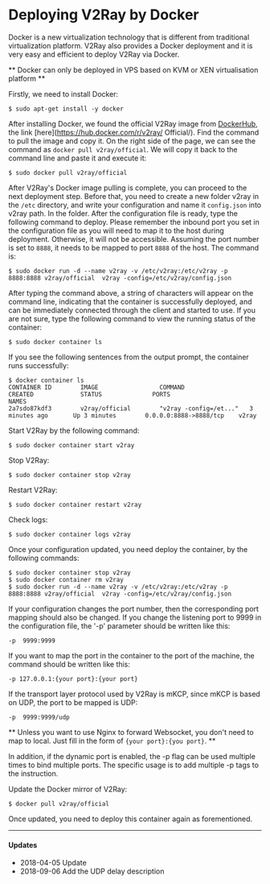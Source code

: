 # Deploying V2Ray by Docker

Docker is a new virtualization technology that is different from traditional virtualization platform. V2Ray also provides a Docker deployment and it is very easy and efficient to deploy V2Ray via Docker.

** Docker can only be deployed in VPS based on KVM or XEN virtualisation platform **

Firstly, we need to install Docker: 

```
$ sudo apt-get install -y docker
```

After installing Docker, we found the official V2Ray image from [DockerHub](https://hub.docker.com/), the link [here](https://hub.docker.com/r/v2ray/ Official/). Find the command to pull the image and copy it. On the right side of the page, we can see the command as `docker pull v2ray/official`. We will copy it back to the command line and paste it and execute it:

```
$ sudo docker pull v2ray/official
```

After V2Ray's Docker image pulling is complete, you can proceed to the next deployment step. Before that, you need to create a new folder v2ray in the `/etc` directory, and write your configuration and name it `config.json` into v2ray path. In the folder. After the configuration file is ready, type the following command to deploy. Please remember the inbound port you set in the configuration file as you will need to map it to the host during deployment. Otherwise, it will not be accessible. Assuming the port number is set to `8888`, it needs to be mapped to port `8888` of the host. The command is:

```
$ sudo docker run -d --name v2ray -v /etc/v2ray:/etc/v2ray -p 8888:8888 v2ray/official  v2ray -config=/etc/v2ray/config.json
```

After typing the command above, a string of characters will appear on the command line, indicating that the container is successfully deployed, and can be immediately connected through the client and started to use. If you are not sure, type the following command to view the running status of the container:

```
$ sudo docker container ls
```

If you see the following sentences from the output prompt, the container runs successfully:

```
$ docker container ls
CONTAINER ID        IMAGE                 COMMAND                  CREATED             STATUS              PORTS                     NAMES
2a7sdo87kdf3        v2ray/official        "v2ray -config=/et..."   3 minutes ago       Up 3 minutes        0.0.0.0:8888->8888/tcp    v2ray
```

Start V2Ray by the following command:

```
$ sudo docker container start v2ray
```

Stop V2Ray:

```
$ sudo docker container stop v2ray
```

Restart V2Ray:

```
$ sudo docker container restart v2ray
```

Check logs:
```
$ sudo docker container logs v2ray
```

Once your configuration updated, you need deploy the container, by the following commands:

```
$ sudo docker container stop v2ray
$ sudo docker container rm v2ray
$ sudo docker run -d --name v2ray -v /etc/v2ray:/etc/v2ray -p 8888:8888 v2ray/official  v2ray -config=/etc/v2ray/config.json
```

If your configuration changes the port number, then the corresponding port mapping should also be changed. If you change the listening port to 9999 in the configuration file, the '-p' parameter should be written like this:
```
-p  9999:9999
```

If you want to map the port in the container to the port of the machine, the command should be written like this:

```
-p 127.0.0.1:{your port}:{your port}
```

If the transport layer protocol used by V2Ray is mKCP, since mKCP is based on UDP, the port to be mapped is UDP:

```
-p  9999:9999/udp
```

** Unless you want to use Nginx to forward Websocket, you don't need to map to local. Just fill in the form of `{your port}:{you port}`. **

In addition, if the dynamic port is enabled, the -p flag can be used multiple times to bind multiple ports. The specific usage is to add multiple -p tags to the instruction.

Update the Docker mirror of V2Ray:
```
$ docker pull v2ray/official
```
Once updated, you need to deploy this container again as forementioned.

-------

#### Updates

* 2018-04-05 Update
* 2018-09-06 Add the UDP delay description
